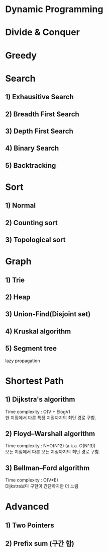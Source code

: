 # Dynamic Programming

# Divide & Conquer

# Greedy

# Search

## 1) Exhausitive Search

## 2) Breadth First Search

## 3) Depth First Search

## 4) Binary Search

## 5) Backtracking

# Sort

## 1) Normal

## 2) Counting sort

## 3) Topological sort

# Graph

## 1) Trie

## 2) Heap

## 3) Union-Find(Disjoint set)

## 4) Kruskal algorithm

## 5) Segment tree

lazy propagation

# Shortest Path

## 1) Dijkstra's algorithm

Time complexity : O(V + ElogV)  
한 지점에서 다른 특정 지점까지의 최단 경로 구함.

## 2) Floyd–Warshall algorithm

Time complexity : N\*O(N^2) (a.k.a. O(N^3))  
모든 지점에서 다른 모든 지점까지의 최단 경로 구함.

## 3) Bellman–Ford algorithm

Time complexity : O(V\*E)  
Dijkstra보다 구현이 간단하지만 더 느림

# Advanced

## 1) Two Pointers

## 2) Prefix sum (구간 합)
